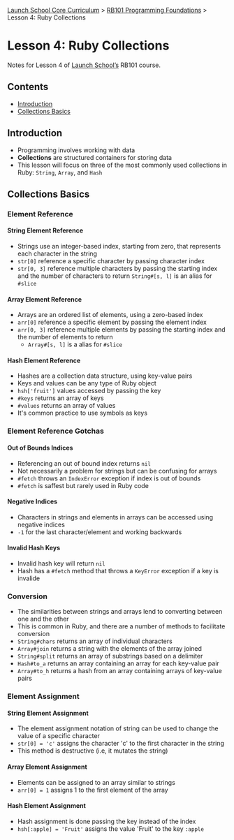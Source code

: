 [Launch School Core Curriculum](/README.md) >
[RB101 Programming Foundations](/rb101/rb101_notes.md) >
Lesson 4: Ruby Collections

# Lesson 4: Ruby Collections

Notes for Lesson 4 of [Launch School’s](https://launchschool.com) RB101 course.

## Contents
* [Introduction](#introduction)
* [Collections Basics](#collections-basics)

## Introduction
* Programming involves working with data
* **Collections** are structured containers for storing data
* This lesson will focus on three of the most commonly used collections in Ruby: `String`, `Array`, and `Hash`

## Collections Basics

### Element Reference

#### String Element Reference
* Strings use an integer-based index, starting from zero, that represents each character in the string
* `str[0]` reference a specific character by passing character index
* `str[0, 3]` reference multiple characters by passing the starting index and the number of characters to return
  `String#[s, l]` is an alias for `#slice`

#### Array Element Reference
* Arrays are an ordered list of elements, using a zero-based index
* `arr[0]` reference a specific element by passing the element index
* `arr[0, 3]` reference multiple elements by passing the starting index and the number of elements to return
  * `Array#[s, l]` is a alias for `#slice`

#### Hash Element Reference
* Hashes are a collection data structure, using key-value pairs
* Keys and values can be any type of Ruby object
* `hsh['fruit']` values accessed by passing the key
* `#keys` returns an array of keys
* `#values` returns an array of values
* It's common practice to use symbols as keys

### Element Reference Gotchas

#### Out of Bounds Indices
* Referencing an out of bound index returns `nil`
* Not necessarily a problem for strings but can be confusing for arrays
* `#fetch` throws an `IndexError` exception if index is out of bounds
* `#fetch` is saffest but rarely used in Ruby code

#### Negative Indices
* Characters in strings and elements in arrays can be accessed using negative indices
* `-1` for the last character/element and working backwards

#### Invalid Hash Keys
* Invalid hash key will return `nil`
* Hash has a `#fetch` method that throws a `KeyError` exception if a key is invalide

### Conversion
* The similarities between strings and arrays lend to converting between one and the other
* This is common in Ruby, and there are a number of methods to facilitate conversion
* `String#chars` returns an array of individual characters
* `Array#join` returns a string with the elements of the array joined
* `String#split` returns an array of substrings based on a delimiter
* `Hash#to_a` returns an array containing an array for each key-value pair
* `Array#to_h` returns a hash from an array containing arrays of key-value pairs

### Element Assignment

#### String Element Assignment
* The element assignment notation of string can be used to change the value of a specific character
* `str[0] = 'c'` assigns the character 'c' to the first character in the string
* This method is destructive (i.e, it mutates the string)

#### Array Element Assignment
* Elements can be assigned to an array similar to strings
* `arr[0] = 1` assigns 1 to the first element of the array

#### Hash Element Assignment
* Hash assignment is done passing the key instead of the index
* `hsh[:apple] = 'Fruit'` assigns the value 'Fruit' to the key `:apple`
